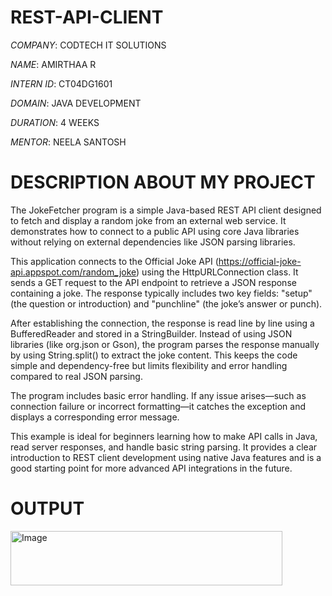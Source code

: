# REST-API-CLIENT

*COMPANY*: CODTECH IT SOLUTIONS

*NAME*: AMIRTHAA R

*INTERN ID*: CT04DG1601

*DOMAIN*: JAVA DEVELOPMENT

*DURATION*: 4 WEEKS

*MENTOR*: NEELA SANTOSH

# DESCRIPTION ABOUT MY PROJECT 

The JokeFetcher program is a simple Java-based REST API client designed to fetch and display a random joke from an external web service. It demonstrates how to connect to a public API using core Java libraries without relying on external dependencies like JSON parsing libraries.

This application connects to the Official Joke API (https://official-joke-api.appspot.com/random_joke) using the HttpURLConnection class. It sends a GET request to the API endpoint to retrieve a JSON response containing a joke. The response typically includes two key fields: "setup" (the question or introduction) and "punchline" (the joke’s answer or punch).

After establishing the connection, the response is read line by line using a BufferedReader and stored in a StringBuilder. Instead of using JSON libraries (like org.json or Gson), the program parses the response manually by using String.split() to extract the joke content. This keeps the code simple and dependency-free but limits flexibility and error handling compared to real JSON parsing.

The program includes basic error handling. If any issue arises—such as connection failure or incorrect formatting—it catches the exception and displays a corresponding error message.

This example is ideal for beginners learning how to make API calls in Java, read server responses, and handle basic string parsing. It provides a clear introduction to REST client development using native Java features and is a good starting point for more advanced API integrations in the future.

# OUTPUT

<img width="435" height="87" alt="Image" src="https://github.com/user-attachments/assets/6e1c6b04-4f49-4374-bbcb-1a6c755b1ff6" />
